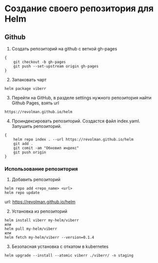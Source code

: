 # Создание своего репозитория для Helm

## Github
1. Создать репозиторий на github с веткой gh-pages
```
{
    git checkout -b gh-pages
    git push --set-upstream origin gh-pages
}
```
2. Запаковать чарт
```
helm package viberr
```
3. Перейти на GitHub, в разделе settings нужного репозитория найти Github Pages, взять url
```
https://revolman.github.io/helm
```
4. Проиндексировать репозиторий. Cоздастся файл index.yaml. Запушить репозиторий.
```
{
    helm repo index . --url https://revolman.github.io/helm
    git add .
    git comit -am "Обновил индекс"
    git push origin
}
```
### Использование репозитория
1. Добавить репозиторий
```
helm repo add <repo_name> <url>
helm repo update
```
url: https://revolman.github.io/helm

2. Установка из репозиторий
```
helm install viberr my-helm/viberr
или
helm pull my-helm/viberr
или
helm fetch my-helm/viberr --version=0.1.4
```
3. Безопасная установка с откатом в kubernetes
```
helm upgrade --install --atomic viberr ./viberr/ -n staging
```
